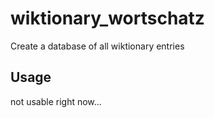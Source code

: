 # wiktionary_wortschatz
Create a database of all wiktionary entries

## Usage
not usable right now...


```python

```
